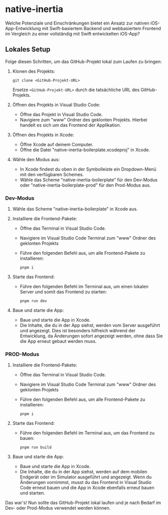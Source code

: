 # native-inertia
Welche Potenziale und Einschränkungen bietet ein Ansatz zur nativen iOS-App-Entwicklung mit Swift-basiertem Backend und webbasiertem Frontend im Vergleich zu einer vollständig mit Swift entwickelten iOS-App?

## Lokales Setup

Folge diesen Schritten, um das GitHub-Projekt lokal zum Laufen zu bringen:

1. Klonen des Projekts:

   ```
   git clone <GitHub-Projekt-URL>
   ```

   Ersetze `<GitHub-Projekt-URL>` durch die tatsächliche URL des GitHub-Projekts.

2. Öffnen des Projekts in Visual Studio Code:

   - Öffne das Projekt in Visual Studio Code.
   - Navigiere zum "www" Ordner des geklonten Projekts. Hierbei handelt es sich um das Frontend der Applikation.


3. Öffnen des Projekts in Xcode:

   - Öffne Xcode auf deinem Computer.
   - Öffne die Datei "native-inertia-boilerplate.xcodeproj" in Xcode.

4. Wähle den Modus aus:

   - In Xcode findest du oben in der Symbolleiste ein Dropdown-Menü mit den verfügbaren Schemes.
   - Wähle das Scheme "native-inertia-boilerplate" für den Dev-Modus oder "native-inertia-boilerplate-prod" für den Prod-Modus aus.

### Dev-Modus

1. Wähle das Scheme "native-inertia-boilerplate" in Xcode aus.

2. Installiere die Frontend-Pakete:

   - Öffne das Terminal in Visual Studio Code.
   - Navigiere im Visual Studio Code Terminal zum "www" Ordner des geklonten Projekts

   - Führe den folgenden Befehl aus, um alle Frontend-Pakete zu installieren:

     ```
     pnpm i
     ```

3. Starte das Frontend:

   - Führe den folgenden Befehl im Terminal aus, um einen lokalen Server und somit das Frontend zu starten:

     ```
     pnpm run dev
     ```

4. Baue und starte die App:

   - Baue und starte die App in Xcode.
   - Die Inhalte, die du in der App siehst, werden vom Server ausgeführt und angezeigt. Dies ist besonders hilfreich während der Entwicklung, da Änderungen sofort angezeigt werden, ohne dass Sie die App erneut gebaut werden muss.


### PROD-Modus

1. Installiere die Frontend-Pakete:

   - Öffne das Terminal in Visual Studio Code.
   - Navigiere im Visual Studio Code Terminal zum "www" Ordner des geklonten Projekts

   - Führe den folgenden Befehl aus, um alle Frontend-Pakete zu installieren:

     ```
     pnpm i
     ```

2. Starte das Frontend:

   - Führe den folgenden Befehl im Terminal aus, um das Frontend zu bauen:

     ```
     pnpm run build
     ```

3. Baue und starte die App:

   - Baue und starte die App in Xcode.
   - Die Inhalte, die du in der App siehst, werden auf dem mobilen Endgerät oder im Simulator ausgeführt und angezeigt. Wenn du Änderungen vornimmst, musst du das Frontend in Visual Studio Code erneut bauen und die App in Xcode ebenfalls erneut bauen und starten.

Das war's! Nun sollte das GitHub-Projekt lokal laufen und je nach Bedarf im Dev- oder Prod-Modus verwendet werden können.
